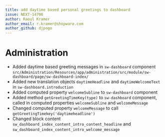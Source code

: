 ```yaml
---
title: add daytime based personal greetings to dashboard
issue: NEXT-14706
author: Raoul Kramer
author_email: r.kramer@shopware.com 
author_github: djpogo
---
```

# Administration
* Added daytime based greeting messages in `sw-dashboard` component `src/Administration/Resources/app/administration/src/module/sw-dashboard/page/sw-dashboard-index/`
* Added new translation objects `daytimeHeadline` and `daytimeWelcomeText` in `sw-dashboard.introduction`
* Added computed property `welcomeSubline` to `sw-dashboard` component
* Added method `getGreetingTimeKey(type)` to `sw-dashboard` component, called in computed properties `welcomeSubline` and `welcomeMessage`
* Changed computed property `welcomeMessage` to call `getGreetingTimekey('daytimeheadline')`
* Changed block content `sw_dashboard_index_content_intro_content_headline` and `sw_dashboard_index_content_intro_welcome_message`
